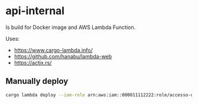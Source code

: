 # api-internal

Is build for Docker image and AWS Lambda Function.

Uses:

- https://www.cargo-lambda.info/
- https://github.com/hanabu/lambda-web
- https://actix.rs/

## Manually deploy

```bash
cargo lambda deploy --iam-role arn:aws:iam::000011112222:role/accesso-dev-lambda-role --binary-name accesso-api-internal accesso-dev-api-internal
```
